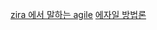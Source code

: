 [zira 에서 말하는 agile](https://www.atlassian.com/ko/agile)
[에자일 방법론](https://velog.io/@rlawogks2468/Agile-%EB%B0%A9%EB%B2%95%EB%A1%A0)